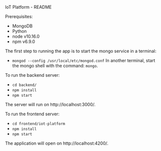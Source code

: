 IoT Platform - README

Prerequisites:
* MongoDB
* Python
* node v10.16.0
* npm v6.9.0

The first step to running the app is to start the mongo service in a terminal:
* `mongod --config /usr/local/etc/mongod.conf`
In another terminal, start the mongo shell with the command: `mongo`.

To run the backend server:
* `cd backend/`
* `npm install`
* `npm start`

The server will run on http://localhost:3000/.

To run the frontend server:
* `cd frontend/iot-platform`
* `npm install`
* `npm start`

The application will open on http://localhost:4200/.
